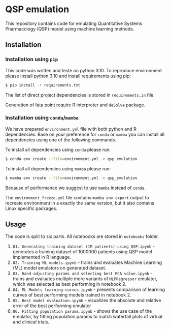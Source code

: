 # QSP emulation 

This repository contains code for emulating Quantitative Systems Pharmacology (QSP) model using machine learning 
methods.

## Installation

### Installation using `pip` 
This code was written and teste on python 3.10. To reproduce environment please install python 3.10 and 
install requirements using pip:

```bash
$ pip install -r requirements.txt
```

The list of direct project dependencies is stored in `requirements.in` file. 

Generation of fata point require R interpreter and `deSolve` package.

### Installation using `conda`/`mamba`

We have prepared `environment.yml` file with both python and R dependencies. 
Base on your preference for `conda` or `mamba` you can install all dependencies using one of the following commands. 


To install all dependencies using `conda` please run:

```bash
$ conda env create --file=environment.yml -n qsp_emulation
```

To install all dependencies using `mamba` please run:

```bash
$ mamba env create --file=environment.yml -n qsp_emulation
```

Because of performance we suggest to use `mamba` instead of `conda`.

The `environment_freeze.yml` file contains `mamba env export` output to recreate environment in
a exactly the same version, but it also contains Linux specific packages.

## Usage

The code is split to six parts. All notebooks are stored in `notebooks` folder.

1. `01. Generating training dataset (1M patients) using QSP.ipynb` - generates a training dataset 
   of 1000000 patients using QSP model implemented in R language.
2. `02. Training ML models.ipynb` - trains and evaluates Machine Learning (ML) model emulators on 
   generated dataset.
3. `03. Hand-adjusting params and selecting best PCA value.ipynb` - trains and evaluates multiple more 
   variants of `MLPRegressor` emulator, which was selected as best performing in notebook 2.
4. `04. ML Models learning-curves.ipynb` - presents comparison of learning curves of best performing models trained in 
   notebook 2.
5. `05. Best model evaluation.ipynb` - visualizes the absolute and relative error of the best performing emulator
6. `06. Fitting population params.ipynb` - shows the use case of the emulator, by fitting population params to match 
   waterfall plots of virtual and clinical trials.
